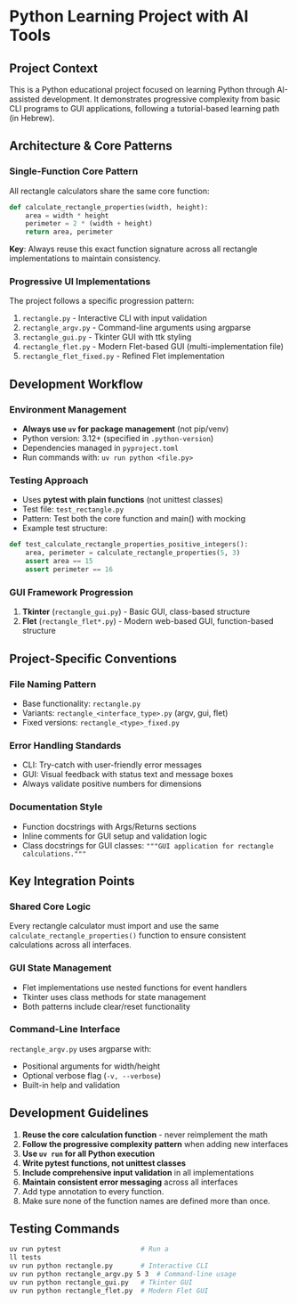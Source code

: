 # Python Learning Project with AI Tools

## Project Context
This is a Python educational project focused on learning Python through AI-assisted development. It demonstrates progressive complexity from basic CLI programs to GUI applications, following a tutorial-based learning path (in Hebrew).

## Architecture & Core Patterns

### Single-Function Core Pattern
All rectangle calculators share the same core function:
```python
def calculate_rectangle_properties(width, height):
    area = width * height
    perimeter = 2 * (width + height)
    return area, perimeter
```
**Key**: Always reuse this exact function signature across all rectangle implementations to maintain consistency.

### Progressive UI Implementations
The project follows a specific progression pattern:
1. `rectangle.py` - Interactive CLI with input validation
2. `rectangle_argv.py` - Command-line arguments using argparse
3. `rectangle_gui.py` - Tkinter GUI with ttk styling
4. `rectangle_flet.py` - Modern Flet-based GUI (multi-implementation file)
5. `rectangle_flet_fixed.py` - Refined Flet implementation

## Development Workflow

### Environment Management
- **Always use `uv` for package management** (not pip/venv)
- Python version: 3.12+ (specified in `.python-version`)
- Dependencies managed in `pyproject.toml`
- Run commands with: `uv run python <file.py>`

### Testing Approach
- Uses **pytest with plain functions** (not unittest classes)
- Test file: `test_rectangle.py` 
- Pattern: Test both the core function and main() with mocking
- Example test structure:
```python
def test_calculate_rectangle_properties_positive_integers():
    area, perimeter = calculate_rectangle_properties(5, 3)
    assert area == 15
    assert perimeter == 16
```

### GUI Framework Progression
1. **Tkinter** (`rectangle_gui.py`) - Basic GUI, class-based structure
2. **Flet** (`rectangle_flet*.py`) - Modern web-based GUI, function-based structure

## Project-Specific Conventions

### File Naming Pattern
- Base functionality: `rectangle.py`
- Variants: `rectangle_<interface_type>.py` (argv, gui, flet)
- Fixed versions: `rectangle_<type>_fixed.py`

### Error Handling Standards
- CLI: Try-catch with user-friendly error messages
- GUI: Visual feedback with status text and message boxes
- Always validate positive numbers for dimensions

### Documentation Style
- Function docstrings with Args/Returns sections
- Inline comments for GUI setup and validation logic
- Class docstrings for GUI classes: `"""GUI application for rectangle calculations."""`

## Key Integration Points

### Shared Core Logic
Every rectangle calculator must import and use the same `calculate_rectangle_properties()` function to ensure consistent calculations across all interfaces.

### GUI State Management
- Flet implementations use nested functions for event handlers
- Tkinter uses class methods for state management
- Both patterns include clear/reset functionality

### Command-Line Interface
`rectangle_argv.py` uses argparse with:
- Positional arguments for width/height
- Optional verbose flag (`-v, --verbose`)
- Built-in help and validation

## Development Guidelines

1. **Reuse the core calculation function** - never reimplement the math
2. **Follow the progressive complexity pattern** when adding new interfaces
3. **Use `uv run` for all Python execution** 
4. **Write pytest functions, not unittest classes**
5. **Include comprehensive input validation** in all implementations
6. **Maintain consistent error messaging** across all interfaces
7. Add type annotation to every function.
8. Make sure none of the function names are defined more than once.

## Testing Commands
```bash
uv run pytest                    # Run a
ll tests
uv run python rectangle.py       # Interactive CLI
uv run python rectangle_argv.py 5 3  # Command-line usage
uv run python rectangle_gui.py   # Tkinter GUI
uv run python rectangle_flet.py  # Modern Flet GUI
```